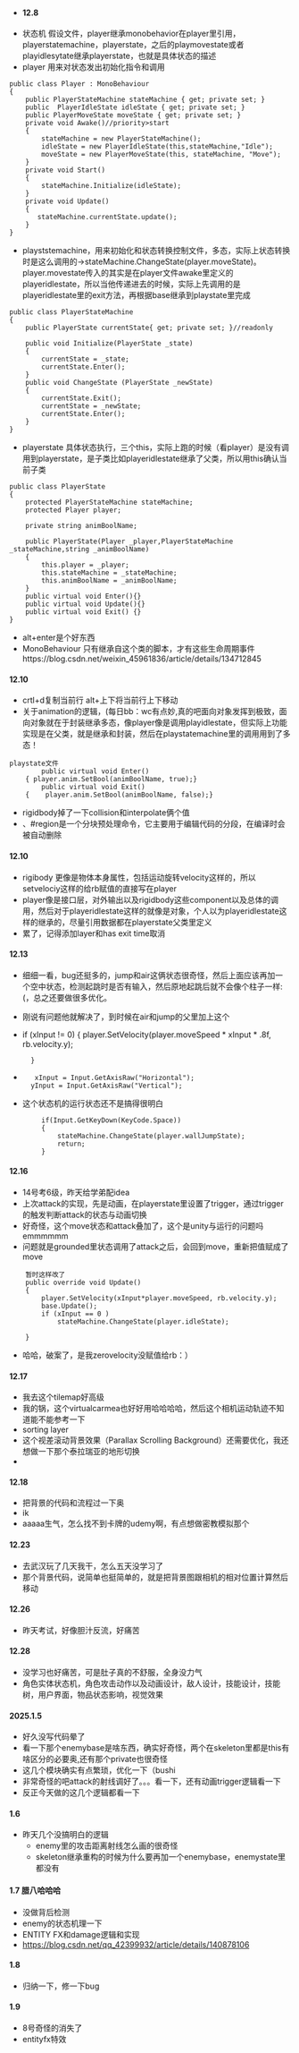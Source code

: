 + #### 12.8
+ 状态机 假设文件，player继承monobehavior在player里引用，playerstatemachine，playerstate，之后的playmovestate或者playidlesytate继承playerstate，也就是具体状态的描述   
+ player 用来对状态发出初始化指令和调用
```
public class Player : MonoBehaviour
{
    public PlayerStateMachine stateMachine { get; private set; }
    public  PlayerIdleState idleState { get; private set; }
    public PlayerMoveState moveState { get; private set; }
    private void Awake()//priority>start
    {
        stateMachine = new PlayerStateMachine();
        idleState = new PlayerIdleState(this,stateMachine,"Idle");
        moveState = new PlayerMoveState(this, stateMachine, "Move");
    }
    private void Start()
    {
        stateMachine.Initialize(idleState);
    }
    private void Update()
    {
       stateMachine.currentState.update();
    }
}
```
+ playststemachine，用来初始化和状态转换控制文件，多态，实际上状态转换时是这么调用的->stateMachine.ChangeState(player.moveState)。player.movestate传入的其实是在player文件awake里定义的playeridlestate，所以当他传递进去的时候，实际上先调用的是playeridlestate里的exit方法，再根据base继承到playstate里完成
```
public class PlayerStateMachine 
{
    public PlayerState currentState{ get; private set; }//readonly
    
    public void Initialize(PlayerState _state)
    {
        currentState = _state;
        currentState.Enter();
    }
    public void ChangeState (PlayerState _newState)
    {
        currentState.Exit();
        currentState = _newState;
        currentState.Enter();
    }
}
```
+ playerstate 具体状态执行，三个this，实际上跑的时候（看player）是没有调用到playerstate，是子类比如playeridlestate继承了父类，所以用this确认当前子类
```
public class PlayerState
{
    protected PlayerStateMachine stateMachine;
    protected Player player;

    private string animBoolName;

    public PlayerState(Player _player,PlayerStateMachine _stateMachine,string _animBoolName)
    {
        this.player = _player;
        this.stateMachine = _stateMachine;
        this.animBoolName = _animBoolName;
    }
    public virtual void Enter(){}
    public virtual void Update(){}
    public virtual void Exit() {}
}
```
+ alt+enter是个好东西
+ MonoBehaviour 只有继承自这个类的脚本，才有这些生命周期事件https://blog.csdn.net/weixin_45961836/article/details/134712845


#### 12.10
+  crtl+d复制当前行 alt+上下将当前行上下移动
+ 关于animation的逻辑，(每日bb：wc有点妙,真的吧面向对象发挥到极致，面向对象就在于封装继承多态，像player像是调用playidlestate，但实际上功能实现是在父类，就是继承和封装，然后在playstatemachine里的调用用到了多态！
```看9号那个player的awake和playerstate的awake，在player里对new的两个对象进行了赋值，然后在里用子类向上继承方法，playerstate只起到一个当前类的继承作用，很面向对象，单看代码不觉得，真的写起逻辑就是每个干每个的事儿
playstate文件
	    public virtual void Enter() 
    { player.anim.SetBool(animBoolName, true);}
        public virtual void Exit() 
    {    player.anim.SetBool(animBoolName, false);}
```
+ rigidbody掉了一下collision和interpolate俩个值
+ 、#region是一个分块预处理命令，它主要用于编辑代码的分段，在编译时会被自动删除

#### 12.10
+ rigibody 更像是物体本身属性，包括运动旋转velocity这样的，所以setvelociy这样的给rb赋值的直接写在player
+ player像是接口层，对外输出以及rigidbody这些component以及总体的调用，然后对于playeridlestate这样的就像是对象，个人以为playeridlestate这样的继承的，尽量引用数据都在playerstate父类里定义
+ 累了，记得添加layer和has exit time取消

#### 12.13
+ 细细一看，bug还挺多的，jump和air这俩状态很奇怪，然后上面应该再加一个空中状态，检测起跳时是否有输入，然后原地起跳后就不会像个柱子一样:(，总之还要做很多优化。
+ 刚说有问题他就解决了，到时候在air和jump的父里加上这个
+ if (xInput != 0)
        {
            player.SetVelocity(player.moveSpeed * xInput * .8f, rb.velocity.y);

        }
+        xInput = Input.GetAxisRaw("Horizontal");
        yInput = Input.GetAxisRaw("Vertical");

+ 这个状态机的运行状态还不是搞得很明白
```滑墙切跳墙不加return会被下面的if语句打断，怎么个事儿
        if(Input.GetKeyDown(KeyCode.Space))
        {
            stateMachine.ChangeState(player.wallJumpState);
            return;
        }
```

#### 12.16
+ 14号考6级，昨天给学弟配idea
+ 上次attack的实现，先是动画，在playerstate里设置了trigger，通过trigger的触发判断attack的状态与动画切换
+ 好奇怪，这个move状态和attack叠加了，这个是unity与运行的问题吗emmmmmm
+ 问题就是grounded里状态调用了attack之后，会回到move，重新把值赋成了move
```move里的顺序先修改一下，要不然base出来之后会把velocity改掉，巨tm奇怪捏吗，可能是attack攻击条件退出切换的问题吗？？？？？
    暂时这样改了
    public override void Update()
    {        
        player.SetVelocity(xInput*player.moveSpeed, rb.velocity.y);
        base.Update();
        if (xInput == 0 )
            stateMachine.ChangeState(player.idleState);
        
    }
```
+ 哈哈，破案了，是我zerovelocity没赋值给rb：）


#### 12.17
+ 我去这个tilemap好高级
+ 我的锅，这个virtualcarmea也好好用哈哈哈哈，然后这个相机运动轨迹不知道能不能参考一下
+ sorting layer
+ 这个视差滚动背景效果（Parallax Scrolling Background）还需要优化，我还想做一下那个泰拉瑞亚的地形切换
+ 

#### 12.18
+ 把背景的代码和流程过一下奥
+ ik
+ aaaaa生气，怎么找不到卡牌的udemy啊，有点想做密教模拟那个

#### 12.23
+ 去武汉玩了几天我干，怎么五天没学习了
+ 那个背景代码，说简单也挺简单的，就是把背景图跟相机的相对位置计算然后移动

#### 12.26
+ 昨天考试，好像胆汁反流，好痛苦
#### 12.28
+ 没学习也好痛苦，可是肚子真的不舒服，全身没力气
+ 角色实体状态机，角色攻击动作以及动画设计，敌人设计，技能设计，技能树，用户界面，物品状态影响，视觉效果

#### 2025.1.5
+ 好久没写代码晕了
+ 看一下那个enemybase是啥东西，确实好奇怪，两个在skeleton里都是this有啥区分的必要奥,还有那个private也很奇怪
+ 这几个模块确实有点繁琐，优化一下（bushi
+ 非常奇怪的吧attack的射线调好了。。。看一下，还有动画trigger逻辑看一下
+ 反正今天做的这几个逻辑都看一下
#### 1.6
+ 昨天几个没搞明白的逻辑 
	+ enemy里的攻击距离射线怎么画的很奇怪
	+ skeleton继承重构的时候为什么要再加一个enemybase，enemystate里都没有

#### 1.7 腊八哈哈哈
+ 没做背后检测
+ enemy的状态机理一下
+ ENTITY FX和damage逻辑和实现
+ https://blog.csdn.net/qq_42399932/article/details/140878106

#### 1.8
+ 归纳一下，修一下bug

#### 1.9
+ 8号奇怪的消失了
+ entityfx特效